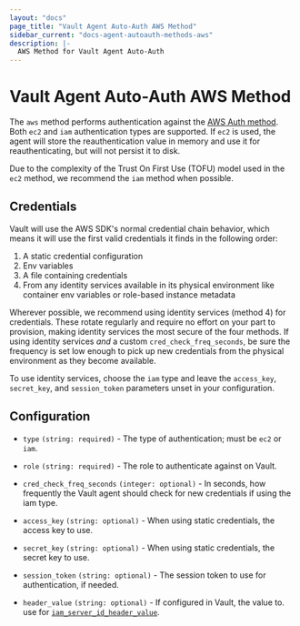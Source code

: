 ```yaml
---
layout: "docs"
page_title: "Vault Agent Auto-Auth AWS Method"
sidebar_current: "docs-agent-autoauth-methods-aws"
description: |-
  AWS Method for Vault Agent Auto-Auth
---
```


# Vault Agent Auto-Auth AWS Method 

The `aws` method performs authentication against the [AWS Auth
method](https://www.vaultproject.io/docs/auth/aws.html). Both `ec2` and `iam`
authentication types are supported. If `ec2` is used, the agent will store the
reauthentication value in memory and use it for reauthenticating, but will not
persist it to disk.

Due to the complexity of the Trust On First Use (TOFU) model used in the `ec2`
method, we recommend the `iam` method when possible.

## Credentials

Vault will use the AWS SDK's normal credential chain behavior, which means it
will use the first valid credentials it finds in the following order:

1. A static credential configuration
2. Env variables
3. A file containing credentials
4. From any identity services available in its physical environment like container env variables or role-based instance metadata
 
Wherever possible, we recommend using identity services (method 4) for credentials. 
These rotate regularly and require no effort on your part to provision, making 
identity services the most secure of the four methods. If using identity services _and_ a custom 
`cred_check_freq_seconds`, be sure the frequency is set low enough to pick up new credentials
from the physical environment as they become available.

To use identity services, choose the `iam` type and leave the `access_key`, `secret_key`, and `session_token` 
parameters unset in your configuration.

## Configuration

- `type` `(string: required)` - The type of authentication; must be `ec2` or `iam`.

- `role` `(string: required)` - The role to authenticate against on Vault.

- `cred_check_freq_seconds` `(integer: optional)` - In seconds, how frequently the Vault agent should check for new credentials if using the iam type.

- `access_key` `(string: optional)` - When using static credentials, the access key to use.

- `secret_key` `(string: optional)` - When using static credentials, the secret key to use.

- `session_token` `(string: optional)` - The session token to use for authentication, if needed.

- `header_value` `(string: optional)` - If configured in Vault, the value to.
  use for
  [`iam_server_id_header_value`](https://www.vaultproject.io/api/auth/aws/index.html#iam_server_id_header_value).
